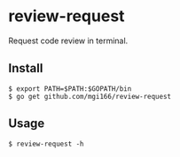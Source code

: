# review-request
Request code review in terminal.

## Install

```
$ export PATH=$PATH:$GOPATH/bin
$ go get github.com/mgi166/review-request
```

## Usage

```
$ review-request -h
```
